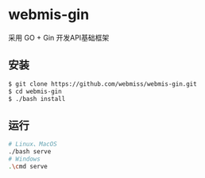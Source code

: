 # webmis-gin
采用 GO + Gin 开发API基础框架

## 安装
```bash
$ git clone https://github.com/webmiss/webmis-gin.git
$ cd webmis-gin
$ ./bash install
```

## 运行
```bash
# Linux、MacOS
./bash serve
# Windows
.\cmd serve
```


